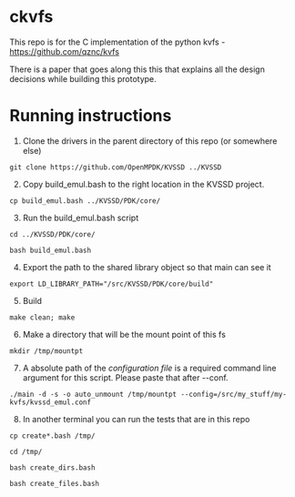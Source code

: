 # ckvfs
This repo is for the C implementation of the python kvfs - https://github.com/qznc/kvfs

There is a paper that goes along this this that explains all the design decisions while building this prototype. 

# Running instructions
1. Clone the drivers in the parent directory of this repo (or somewhere else)

```git clone https://github.com/OpenMPDK/KVSSD ../KVSSD```

2. Copy build_emul.bash to the right location in the KVSSD project.

```cp build_emul.bash ../KVSSD/PDK/core/``` 

3. Run the build_emul.bash script

```cd ../KVSSD/PDK/core/```

```bash build_emul.bash```

4. Export the path to the shared library object so that main can see it 

```export LD_LIBRARY_PATH="/src/KVSSD/PDK/core/build"```

5. Build

```make clean; make```

6. Make a directory that will be the mount point of this fs

```mkdir /tmp/mountpt```

7. A absolute path of the *configuration file* is a required command line argument for this script. Please paste that after --conf. 

```./main -d -s -o auto_unmount /tmp/mountpt --config=/src/my_stuff/my-kvfs/kvssd_emul.conf``` 

8. In another terminal you can run the tests that are in this repo 

```cp create*.bash /tmp/```

```cd /tmp/```

```bash create_dirs.bash```

```bash create_files.bash```



